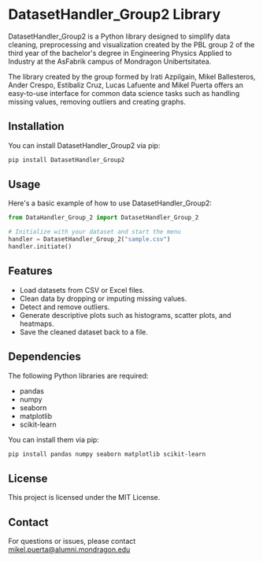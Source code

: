 # DatasetHandler_Group2 Library

DatasetHandler_Group2 is a Python library designed to simplify data cleaning, preprocessing and visualization created by the PBL group 2 of the third year of the bachelor's degree in Engineering Physics Applied to Industry at the AsFabrik campus of Mondragon Unibertsitatea.

The library created by the group formed by Irati Azpilgain, Mikel Ballesteros, Ander Crespo, Estibaliz Cruz, Lucas Lafuente and Mikel Puerta offers an easy-to-use interface for common data science tasks such as handling missing values, removing outliers and creating graphs.

## Installation

You can install DatasetHandler_Group2 via pip:

```bash
pip install DatasetHandler_Group2
```

## Usage

Here's a basic example of how to use DatasetHandler_Group2:

```python
from DataHandler_Group_2 import DatasetHandler_Group_2

# Initialize with your dataset and start the menu
handler = DatasetHandler_Group_2("sample.csv")
handler.initiate()
```

## Features

- Load datasets from CSV or Excel files.
- Clean data by dropping or imputing missing values.
- Detect and remove outliers.
- Generate descriptive plots such as histograms, scatter plots, and heatmaps.
- Save the cleaned dataset back to a file.

## Dependencies

The following Python libraries are required:

- pandas
- numpy
- seaborn
- matplotlib
- scikit-learn

You can install them via pip:

```bash
pip install pandas numpy seaborn matplotlib scikit-learn
```
## License

This project is licensed under the MIT License.

## Contact

For questions or issues, please contact mikel.puerta@alumni.mondragon.edu

